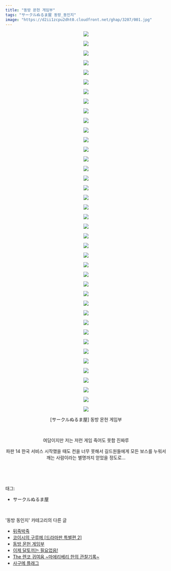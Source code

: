 ```yaml
---
title: "동방 몬헌 게임부"
tags: "サークルぬるま屋 동방_동인지"
image: "https://d2ii1zcpu2dht0.cloudfront.net/ghap/3207/001.jpg"
---
```

<div class="article">
<p style="text-align: center; clear: none; float: none;"><img src="{{ site.imgserver9 }}/ghap/3207/001.jpg"/></p>
<p style="text-align: center; clear: none; float: none;"><img src="{{ site.imgserver9 }}/ghap/3207/002.jpg"/></p>
<p style="text-align: center; clear: none; float: none;"><img src="{{ site.imgserver9 }}/ghap/3207/003.jpg"/></p>
<p style="text-align: center; clear: none; float: none;"><img src="{{ site.imgserver9 }}/ghap/3207/004.jpg"/></p>
<p style="text-align: center; clear: none; float: none;"><img src="{{ site.imgserver9 }}/ghap/3207/005.jpg"/></p>
<p style="text-align: center; clear: none; float: none;"><img src="{{ site.imgserver9 }}/ghap/3207/006.jpg"/></p>
<p style="text-align: center; clear: none; float: none;"><img src="{{ site.imgserver9 }}/ghap/3207/007.jpg"/></p>
<p style="text-align: center; clear: none; float: none;"><img src="{{ site.imgserver9 }}/ghap/3207/008.jpg"/></p>
<p style="text-align: center; clear: none; float: none;"><img src="{{ site.imgserver9 }}/ghap/3207/009.jpg"/></p>
<p style="text-align: center; clear: none; float: none;"><img src="{{ site.imgserver9 }}/ghap/3207/010.jpg"/></p>
<p style="text-align: center; clear: none; float: none;"><img src="{{ site.imgserver9 }}/ghap/3207/011.jpg"/></p>
<p style="text-align: center; clear: none; float: none;"><img src="{{ site.imgserver9 }}/ghap/3207/012.jpg"/></p>
<p style="text-align: center; clear: none; float: none;"><img src="{{ site.imgserver9 }}/ghap/3207/013.jpg"/></p>
<p style="text-align: center; clear: none; float: none;"><img src="{{ site.imgserver9 }}/ghap/3207/014.jpg"/></p>
<p style="text-align: center; clear: none; float: none;"><img src="{{ site.imgserver9 }}/ghap/3207/015.jpg"/></p>
<p style="text-align: center; clear: none; float: none;"><img src="{{ site.imgserver9 }}/ghap/3207/016.jpg"/></p>
<p style="text-align: center; clear: none; float: none;"><img src="{{ site.imgserver9 }}/ghap/3207/017.jpg"/></p>
<p style="text-align: center; clear: none; float: none;"><img src="{{ site.imgserver9 }}/ghap/3207/018.jpg"/></p>
<p style="text-align: center; clear: none; float: none;"><img src="{{ site.imgserver9 }}/ghap/3207/019.jpg"/></p>
<p style="text-align: center; clear: none; float: none;"><img src="{{ site.imgserver9 }}/ghap/3207/020.jpg"/></p>
<p style="text-align: center; clear: none; float: none;"><img src="{{ site.imgserver9 }}/ghap/3207/021.jpg"/></p>
<p style="text-align: center; clear: none; float: none;"><img src="{{ site.imgserver9 }}/ghap/3207/022.jpg"/></p>
<p style="text-align: center; clear: none; float: none;"><img src="{{ site.imgserver9 }}/ghap/3207/023.jpg"/></p>
<p style="text-align: center; clear: none; float: none;"><img src="{{ site.imgserver9 }}/ghap/3207/024.jpg"/></p>
<p style="text-align: center; clear: none; float: none;"><img src="{{ site.imgserver9 }}/ghap/3207/025.jpg"/></p>
<p style="text-align: center; clear: none; float: none;"><img src="{{ site.imgserver9 }}/ghap/3207/026.jpg"/></p>
<p style="text-align: center; clear: none; float: none;"><img src="{{ site.imgserver9 }}/ghap/3207/027.jpg"/></p>
<p style="text-align: center; clear: none; float: none;"><img src="{{ site.imgserver9 }}/ghap/3207/028.jpg"/></p>
<p style="text-align: center; clear: none; float: none;"><img src="{{ site.imgserver9 }}/ghap/3207/029.jpg"/></p>
<p style="text-align: center; clear: none; float: none;"><img src="{{ site.imgserver9 }}/ghap/3207/030.jpg"/></p>
<p style="text-align: center; clear: none; float: none;"><img src="{{ site.imgserver9 }}/ghap/3207/031.jpg"/></p>
<p style="text-align: center; clear: none; float: none;"><img src="{{ site.imgserver9 }}/ghap/3207/032.jpg"/></p>
<p style="text-align: center; clear: none; float: none;"><img src="{{ site.imgserver9 }}/ghap/3207/033.jpg"/></p>
<p style="text-align: center; clear: none; float: none;"><img src="{{ site.imgserver9 }}/ghap/3207/034.jpg"/></p>
<p style="text-align: center; clear: none; float: none;"><img src="{{ site.imgserver9 }}/ghap/3207/035.jpg"/></p>
<p style="text-align: center; clear: none; float: none;"><img src="{{ site.imgserver9 }}/ghap/3207/036.jpg"/></p>
<p style="text-align: center; clear: none; float: none;"><img src="{{ site.imgserver9 }}/ghap/3207/037.jpg"/></p>
<p style="text-align: center; clear: none; float: none;"><img src="{{ site.imgserver9 }}/ghap/3207/038.jpg"/></p>
<p style="text-align: center; clear: none; float: none;"><img src="{{ site.imgserver9 }}/ghap/3207/039.jpg"/></p>
<p style="text-align: center; clear: none; float: none;"><img src="{{ site.imgserver9 }}/ghap/3207/040.jpg"/></p>
<p style="text-align: center; clear: none; float: none;">[サークルぬるま屋] 동방 몬헌 게임부</p>
<p style="text-align: center; clear: none; float: none;"><br/></p>
<p style="text-align: center; clear: none; float: none;">여담이지만 저는 저런 게임 죽어도 못함 진짜루</p>
<p style="text-align: center; clear: none; float: none;">파판 14 한국 서비스 시작했을 때도 컨을 너무 못해서 길드원들에게 모든 보스를 누워서 깨는 사람이라는 별명까지 얻었을 정도로...</p>
<p><br/></p>
</div><br/>
<div class="tagTrail">
<p>태그: </p>
<ul>
<li>サークルぬるま屋</li>
</ul>
</div><br/>
<div class="another">
<p>'동방 동인지' 카테고리의 다른 글</p>
<ul>
<li><a href="/ghap_3209">뒤죽박죽</a></li>
<li><a href="/ghap_3208">코이시의 구루메 [드라마판 특별편 2]</a></li>
<li><a href="/ghap_3207">동방 몬헌 게임부</a></li>
<li><a href="/ghap_3205">이제 달토끼는 필요없음!</a></li>
<li><a href="/ghap_3204">The 렌코 귀여움 ~마에리베리 한의 관찰기록~</a></li>
<li><a href="/ghap_3203">사구메 플래그</a></li>
</ul>
</div><br/>
<div class="cb_module cb_fluid">
<div class="cb_wrt cb_profile">
</div><!-- commentList close -->
</div><br/>
